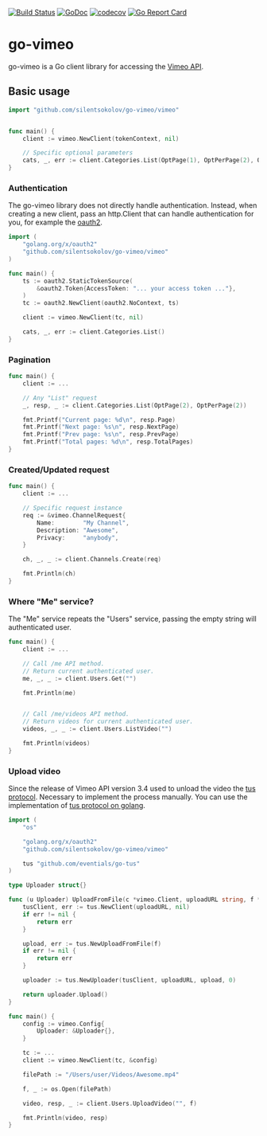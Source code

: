 [![Build Status](https://travis-ci.org/silentsokolov/go-vimeo.svg?branch=master)](https://travis-ci.org/silentsokolov/go-vimeo)
[![GoDoc](https://godoc.org/github.com/silentsokolov/go-vimeo?status.svg)](https://godoc.org/github.com/silentsokolov/go-vimeo/vimeo) [![codecov](https://codecov.io/gh/silentsokolov/go-vimeo/branch/master/graph/badge.svg)](https://codecov.io/gh/silentsokolov/go-vimeo)
[![Go Report Card](https://goreportcard.com/badge/github.com/silentsokolov/go-vimeo)](https://goreportcard.com/report/github.com/silentsokolov/go-vimeo)

# go-vimeo

go-vimeo is a Go client library for accessing the [Vimeo API](https://developer.vimeo.com/api).

## Basic usage ##

```go
import "github.com/silentsokolov/go-vimeo/vimeo"


func main() {
	client := vimeo.NewClient(tokenContext, nil)

	// Specific optional parameters
	cats, _, err := client.Categories.List(OptPage(1), OptPerPage(2), OptFields([]string{"name"}))
}
```

### Authentication ###

The go-vimeo library does not directly handle authentication. Instead, when creating a new client, pass an http.Client that can handle authentication for you, for example the [oauth2](https://github.com/golang/oauth2).

```go
import (
	"golang.org/x/oauth2"
	"github.com/silentsokolov/go-vimeo/vimeo"
)

func main() {
	ts := oauth2.StaticTokenSource(
		&oauth2.Token{AccessToken: "... your access token ..."},
	)
	tc := oauth2.NewClient(oauth2.NoContext, ts)

	client := vimeo.NewClient(tc, nil)

	cats, _, err := client.Categories.List()
}
```


### Pagination ###

```go
func main() {
	client := ...

	// Any "List" request
	_, resp, _ := client.Categories.List(OptPage(2), OptPerPage(2))

	fmt.Printf("Current page: %d\n", resp.Page)
	fmt.Printf("Next page: %s\n", resp.NextPage)
	fmt.Printf("Prev page: %s\n", resp.PrevPage)
	fmt.Printf("Total pages: %d\n", resp.TotalPages)
}
```


### Created/Updated request ###

```go
func main() {
	client := ...

	// Specific request instance
	req := &vimeo.ChannelRequest{
		Name:        "My Channel",
		Description: "Awesome",
		Privacy:     "anybody",
	}

	ch, _, _ := client.Channels.Create(req)

	fmt.Println(ch)
}
```


### Where "Me" service? ###

The "Me" service repeats the "Users" service, passing the empty string will authenticated user.

```go
func main() {
	client := ...

	// Call /me API method.
	// Return current authenticated user.
	me, _, _ := client.Users.Get("")

	fmt.Println(me)


	// Call /me/videos API method.
	// Return videos for current authenticated user.
	videos, _, _ := client.Users.ListVideo("")

	fmt.Println(videos)
}
```

### Upload video ###

Since the release of Vimeo API version 3.4 used to unload the video the [tus protocol](https://tus.io/). Necessary to implement the process manually. You can use the implementation of [tus protocol on golang](https://github.com/eventials/go-tus).

```go
import (
	"os"

	"golang.org/x/oauth2"
	"github.com/silentsokolov/go-vimeo/vimeo"

	tus "github.com/eventials/go-tus"
)

type Uploader struct{}

func (u Uploader) UploadFromFile(c *vimeo.Client, uploadURL string, f *os.File) error {
	tusClient, err := tus.NewClient(uploadURL, nil)
	if err != nil {
		return err
	}

	upload, err := tus.NewUploadFromFile(f)
	if err != nil {
		return err
	}

	uploader := tus.NewUploader(tusClient, uploadURL, upload, 0)

	return uploader.Upload()
}

func main() {
	config := vimeo.Config{
		Uploader: &Uploader{},
	}

	tc := ...
	client := vimeo.NewClient(tc, &config)

	filePath := "/Users/user/Videos/Awesome.mp4"

	f, _ := os.Open(filePath)

	video, resp, _ := client.Users.UploadVideo("", f)

	fmt.Println(video, resp)
}
```
